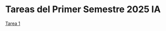 # Tareas del Primer Semestre 2025 IA 

[Tarea 1](https://walterjav19.github.io/Tareas_IA1_Magistral/tarea1)
